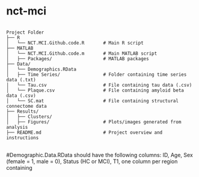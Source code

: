 # nct-mci
<pre>
<code>
Project Folder
├── R                              
│   └── NCT.MCI.Github.code.R       # Main R script
├── MATLAB                         
│   └── NCT.MCI.Github.code.m       # Main MATLAB script
│   ├── Packages/                   # MATLAB packages
├── Data/                         
│   └── Demographics.RData        
│   ├── Time Series/                # Folder containing time series data (.txt)
│   └── Tau.csv                     # File containing tau data (.csv)
│   └── Plaque.csv                  # File containing amyloid beta data (.csv)
│   └── SC.mat                      # File containing structural connectome data
├── Results/                      
│   ├── Clusters/                  
│   ├── Figures/                    # Plots/images generated from analysis
├── README.md                       # Project overview and instructions
</code>
</pre>


#Demographic.Data.RData should have the following columns: ID, Age, Sex (female = 1, male = 0), Status (HC or MCI), T1, one column per region containing
